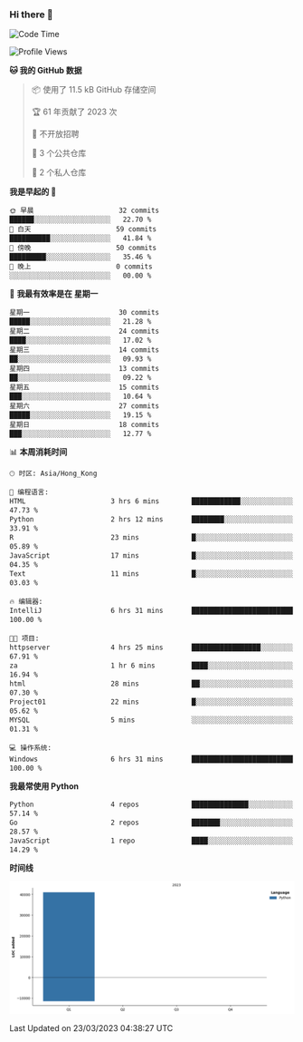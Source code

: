 ### Hi there 👋

<!--
**Mrzqd/Mrzqd** is a ✨ _special_ ✨ repository because its `README.md` (this file) appears on your GitHub profile.

Here are some ideas to get you started:

- 🔭 I’m currently working on ...
- 🌱 I’m currently learning ...
- 👯 I’m looking to collaborate on ...
- 🤔 I’m looking for help with ...
- 💬 Ask me about ...
- 📫 How to reach me: ...
- 😄 Pronouns: ...
- ⚡ Fun fact: ...
-->
<!--START_SECTION:waka-->
![Code Time](http://img.shields.io/badge/Code%20Time-69%20hrs%2040%20mins-blue)

![Profile Views](http://img.shields.io/badge/%E4%B8%AA%E4%BA%BA%E8%B5%84%E6%96%99%E8%A7%82%E7%9C%8B%E6%AC%A1%E6%95%B0-9-blue)

**🐱 我的 GitHub 数据** 

> 📦  使用了 11.5 kB GitHub 存储空间 
 > 
> 🏆 61 年贡献了 2023 次
 > 
> 🚫 不开放招聘
 > 
> 📜 3 个公共仓库 
 > 
> 🔑 2 个私人仓库 
 > 
**我是早起的 🐤** 

```text
🌞 早晨                     32 commits          ██████░░░░░░░░░░░░░░░░░░░   22.70 % 
🌆 白天                     59 commits          ██████████░░░░░░░░░░░░░░░   41.84 % 
🌃 傍晚                     50 commits          █████████░░░░░░░░░░░░░░░░   35.46 % 
🌙 晚上                     0 commits           ░░░░░░░░░░░░░░░░░░░░░░░░░   00.00 % 
```
📅 **我最有效率是在 星期一** 

```text
星期一                      30 commits          █████░░░░░░░░░░░░░░░░░░░░   21.28 % 
星期二                      24 commits          ████░░░░░░░░░░░░░░░░░░░░░   17.02 % 
星期三                      14 commits          ██░░░░░░░░░░░░░░░░░░░░░░░   09.93 % 
星期四                      13 commits          ██░░░░░░░░░░░░░░░░░░░░░░░   09.22 % 
星期五                      15 commits          ███░░░░░░░░░░░░░░░░░░░░░░   10.64 % 
星期六                      27 commits          █████░░░░░░░░░░░░░░░░░░░░   19.15 % 
星期日                      18 commits          ███░░░░░░░░░░░░░░░░░░░░░░   12.77 % 
```


📊 **本周消耗时间** 

```text
🕑︎ 时区: Asia/Hong_Kong

💬 编程语言: 
HTML                     3 hrs 6 mins        ████████████░░░░░░░░░░░░░   47.73 % 
Python                   2 hrs 12 mins       ████████░░░░░░░░░░░░░░░░░   33.91 % 
R                        23 mins             █░░░░░░░░░░░░░░░░░░░░░░░░   05.89 % 
JavaScript               17 mins             █░░░░░░░░░░░░░░░░░░░░░░░░   04.35 % 
Text                     11 mins             █░░░░░░░░░░░░░░░░░░░░░░░░   03.03 % 

🔥 编辑器: 
IntelliJ                 6 hrs 31 mins       █████████████████████████   100.00 % 

🐱‍💻 项目: 
httpserver               4 hrs 25 mins       █████████████████░░░░░░░░   67.91 % 
za                       1 hr 6 mins         ████░░░░░░░░░░░░░░░░░░░░░   16.94 % 
html                     28 mins             ██░░░░░░░░░░░░░░░░░░░░░░░   07.30 % 
Project01                22 mins             █░░░░░░░░░░░░░░░░░░░░░░░░   05.62 % 
MYSQL                    5 mins              ░░░░░░░░░░░░░░░░░░░░░░░░░   01.31 % 

💻 操作系统: 
Windows                  6 hrs 31 mins       █████████████████████████   100.00 % 
```

**我最常使用 Python** 

```text
Python                   4 repos             ██████████████░░░░░░░░░░░   57.14 % 
Go                       2 repos             ███████░░░░░░░░░░░░░░░░░░   28.57 % 
JavaScript               1 repo              ████░░░░░░░░░░░░░░░░░░░░░   14.29 % 
```



**时间线**

![Lines of Code chart](https://raw.githubusercontent.com/Mrzqd/Mrzqd/main/assets/bar_graph.png)


 Last Updated on 23/03/2023 04:38:27 UTC
<!--END_SECTION:waka-->
